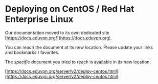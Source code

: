 # Deploying on CentOS / Red Hat Enterprise Linux
    
Our documentation moved to its own dedicated site 
[https://docs.eduvpn.org/](https://docs.eduvpn.org).

You can reach the document at its new location. Please update your links and 
bookmarks / favorites.

The _specific_ document you tried to reach is available in its new location:

[https://docs.eduvpn.org/server/v2/deploy-centos.html](https://docs.eduvpn.org/server/v2/deploy-centos.html)
